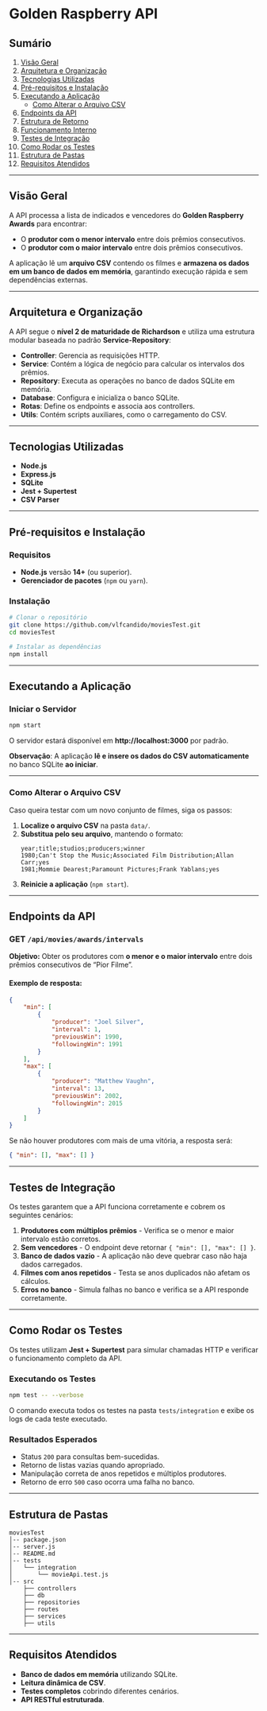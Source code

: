 # Golden Raspberry API

## Sumário

1. [Visão Geral](#visão-geral)  
2. [Arquitetura e Organização](#arquitetura-e-organização)  
3. [Tecnologias Utilizadas](#tecnologias-utilizadas)  
4. [Pré-requisitos e Instalação](#pré-requisitos-e-instalação)  
5. [Executando a Aplicação](#executando-a-aplicação)  
   - [Como Alterar o Arquivo CSV](#como-alterar-o-arquivo-csv)  
6. [Endpoints da API](#endpoints-da-api)  
7. [Estrutura de Retorno](#estrutura-de-retorno)  
8. [Funcionamento Interno](#funcionamento-interno)  
9. [Testes de Integração](#testes-de-integração)  
10. [Como Rodar os Testes](#como-rodar-os-testes)  
11. [Estrutura de Pastas](#estrutura-de-pastas)  
12. [Requisitos Atendidos](#requisitos-atendidos)  

---

## Visão Geral

A API processa a lista de indicados e vencedores do **Golden Raspberry Awards** para encontrar:  
- O **produtor com o menor intervalo** entre dois prêmios consecutivos.  
- O **produtor com o maior intervalo** entre dois prêmios consecutivos.  

A aplicação lê um **arquivo CSV** contendo os filmes e **armazena os dados em um banco de dados em memória**, garantindo execução rápida e sem dependências externas.

---

## Arquitetura e Organização

A API segue o **nível 2 de maturidade de Richardson** e utiliza uma estrutura modular baseada no padrão **Service-Repository**:

- **Controller**: Gerencia as requisições HTTP.  
- **Service**: Contém a lógica de negócio para calcular os intervalos dos prêmios.  
- **Repository**: Executa as operações no banco de dados SQLite em memória.  
- **Database**: Configura e inicializa o banco SQLite.  
- **Rotas**: Define os endpoints e associa aos controllers.  
- **Utils**: Contém scripts auxiliares, como o carregamento do CSV.  

---

## Tecnologias Utilizadas

- **Node.js**  
- **Express.js**  
- **SQLite**  
- **Jest + Supertest**  
- **CSV Parser**  

---

## Pré-requisitos e Instalação

### Requisitos

- **Node.js** versão **14+** (ou superior).  
- **Gerenciador de pacotes** (`npm` ou `yarn`).  

### Instalação

```bash
# Clonar o repositório
git clone https://github.com/vlfcandido/moviesTest.git
cd moviesTest

# Instalar as dependências
npm install
```

---

## Executando a Aplicação

### Iniciar o Servidor

```bash
npm start
```

O servidor estará disponível em **http://localhost:3000** por padrão.  

**Observação**: A aplicação **lê e insere os dados do CSV automaticamente** no banco SQLite **ao iniciar**.

---

### Como Alterar o Arquivo CSV

Caso queira testar com um novo conjunto de filmes, siga os passos:

1. **Localize o arquivo CSV** na pasta `data/`.  
2. **Substitua pelo seu arquivo**, mantendo o formato:  
   ```
   year;title;studios;producers;winner
   1980;Can't Stop the Music;Associated Film Distribution;Allan Carr;yes
   1981;Mommie Dearest;Paramount Pictures;Frank Yablans;yes
   ```
3. **Reinicie a aplicação** (`npm start`).  

---

## Endpoints da API

### **GET** `/api/movies/awards/intervals`

**Objetivo:** Obter os produtores com **o menor e o maior intervalo** entre dois prêmios consecutivos de “Pior Filme”.

#### Exemplo de resposta:
```json
{
    "min": [
        {
            "producer": "Joel Silver",
            "interval": 1,
            "previousWin": 1990,
            "followingWin": 1991
        }
    ],
    "max": [
        {
            "producer": "Matthew Vaughn",
            "interval": 13,
            "previousWin": 2002,
            "followingWin": 2015
        }
    ]
}
```

Se não houver produtores com mais de uma vitória, a resposta será:
```json
{ "min": [], "max": [] }
```

---

## Testes de Integração

Os testes garantem que a API funciona corretamente e cobrem os seguintes cenários:

1. **Produtores com múltiplos prêmios** - Verifica se o menor e maior intervalo estão corretos.
2. **Sem vencedores** - O endpoint deve retornar `{ "min": [], "max": [] }`.
3. **Banco de dados vazio** - A aplicação não deve quebrar caso não haja dados carregados.
4. **Filmes com anos repetidos** - Testa se anos duplicados não afetam os cálculos.
5. **Erros no banco** - Simula falhas no banco e verifica se a API responde corretamente.

---

## Como Rodar os Testes

Os testes utilizam **Jest + Supertest** para simular chamadas HTTP e verificar o funcionamento completo da API.

### **Executando os Testes**
```bash
npm test -- --verbose
```

O comando executa todos os testes na pasta `tests/integration` e exibe os logs de cada teste executado.

### **Resultados Esperados**
- Status `200` para consultas bem-sucedidas.
- Retorno de listas vazias quando apropriado.
- Manipulação correta de anos repetidos e múltiplos produtores.
- Retorno de erro `500` caso ocorra uma falha no banco.

---

## Estrutura de Pastas

```
moviesTest
│-- package.json
│-- server.js
│-- README.md
│-- tests
│   └── integration
│       └── movieApi.test.js
│-- src
    ├── controllers
    ├── db
    ├── repositories
    ├── routes
    ├── services
    ├── utils
```

---

## Requisitos Atendidos

- **Banco de dados em memória** utilizando SQLite.
- **Leitura dinâmica de CSV**.
- **Testes completos** cobrindo diferentes cenários.
- **API RESTful estruturada**.